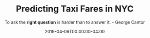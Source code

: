 ---
authors:
- admin
date: "2019-04-06T00:00:00-04:00"
lastmod: "2019-04-06T00:00:00-04:00"
draft: true
image:
  focal_point: "Smart"
  preview_only: false
subtitle: 'To ask the <b>right question</b> is harder than to answer it. - George Cantor'
summary: Predict Taxi Fares in NYC through linear modeling.
title: 'Predicting Taxi Fares in NYC'
categories: ["Linear Algebra", "Predictive Modeling"]
reading_time: true
---